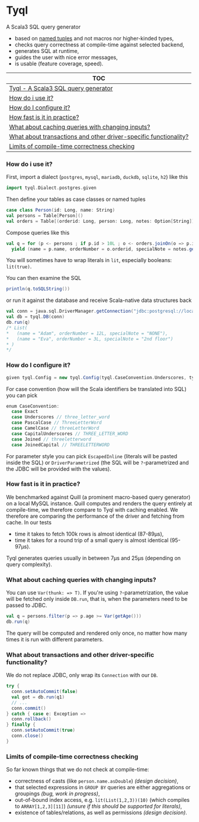 # Tyql

A Scala3 SQL query generator
- based on [named tuples](https://scala-lang.org/api/3.x/docs/docs/reference/experimental/named-tuples.html) and not macros nor higher-kinded types,
- checks query correctness at compile-time against selected backend,
- generates SQL at runtime,
- guides the user with nice error messages,
- is usable (feature coverage, speed).

| TOC  |
|---------|
|  [Tyql - A Scala3 SQL query generator](#tyql) |
|  [How do i use it?](#how-do-i-use-it) |
|  [How do I configure it?](#how-do-i-configure-it) |
|  [How fast is it in practice?](#how-fast-is-it-in-practice) |
|  [What about caching queries with changing inputs?](#what-about-caching-queries-with-changing-inputs) |
|  [What about transactions and other driver-specific functionality?](#what-about-transactions-and-other-driver-specific-functionality) |
|  [Limits of compile-time correctness checking](#limits-of-compile-time-correctness-checking) |

### How do i use it?
First, import a dialect (`postgres`, `mysql`, `mariadb`, `duckdb`, `sqlite`, `h2`) like this
```scala
import tyql.Dialect.postgres.given
```
Then define your tables as case classes or named tuples
```scala
case class Person(id: Long, name: String)
val persons = Table[Person]()
val orders = Table[(orderid: Long, person: Long, notes: Option[String])]("order")
```
Compose queries like this
```scala
val q = for (p <- persons ; if p.id > 10L ; o <- orders.joinOn(o => p.id == o.person))
  yield (name = p.name, orderNumber = o.orderid, specialNote = notes.getOrElse("NONE"))
```
You will sometimes have to wrap literals in `lit`, especially booleans: `lit(true)`.

You can then examine the SQL
```scala
println(q.toSQLString())
```
or run it against the database and receive Scala-native data structures back
```scala
val conn = java.sql.DriverManager.getConnection("jdbc:postgresql://localhost:5433/testdb", "testuser", "testpass")
val db = tyql.DB(conn)
db.run(q)
/* List(
*   (name = "Adam", orderNumber = 12L, specialNote = "NONE"),
*   (name = "Eva", orderNumber = 3L, specialNote = "2nd floor")
* )
*/
```

### How do I configure it?
```scala
given tyql.Config = new tyql.Config(tyql.CaseConvention.Underscores, tyql.ParameterStyle.EscapedInline) {}
```
For case convention (how will the Scala identifiers be translated into SQL) you can pick
```scala
enum CaseConvention:
  case Exact
  case Underscores // three_letter_word
  case PascalCase // ThreeLetterWord
  case CamelCase // threeLetterWord
  case CapitalUnderscores // THREE_LETTER_WORD
  case Joined // threeletterword
  case JoinedCapital // THREELETTERWORD
```
For parameter style you can pick `EscapedInline` (literals will be pasted inside the SQL) or `DriverParametrized` (the SQL will be `?`-parametrized and the JDBC will be provided with the values).

### How fast is it in practice?
We benchmarked against Quill (a prominent macro-based query generator) on a local MySQL instance.
Quill computes and renders the query entirely at compile-time, we therefore compare to Tyql with caching enabled.
We therefore are comparing the performance of the driver and fetching from cache.
In our tests
* time it takes to fetch 100k rows is almost identical (87-89µs),
* time it takes for a round trip of a small query is almost identical (95-97µs).

Tyql generates queries usually in between 7µs and 25µs (depending on query complexity).

### What about caching queries with changing inputs?
You can use `Var(thunk: => T)`. If you're using `?`-parametrization, the value will be fetched only inside `DB.run`, that is, when the parameters need to be passed to JDBC.
```scala
val q = persons.filter(p => p.age >= Var(getAge()))
db.run(q)
```
The query will be computed and rendered only once, no matter how many times it is run with different parameters.

### What about transactions and other driver-specific functionality?
We do not replace JDBC, only wrap its `Connection` with our `DB`.
```scala
try {
  conn.setAutoCommit(false)
  val got = db.run(q1)
  // ...
  conn.commit()
} catch { case e: Exception =>
  conn.rollback()
} finally {
  conn.setAutoCommit(true)
  conn.close()
}
```

### Limits of compile-time correctness checking
So far known things that we do not check at compile-time:
* correctness of casts (like `person.name.asDouble`) *(design decision)*,
* that selected expressions in `GROUP BY` queries are either aggregations or groupings *(bug, work in progress)*,
* out-of-bound index access, e.g. `lit(List(1,2,3))(10)` (which compiles to `ARRAY[1,2,3][11]`) *(unsure if this should be supported for literals)*,
* existence of tables/relations, as well as permissions *(design decision)*.
